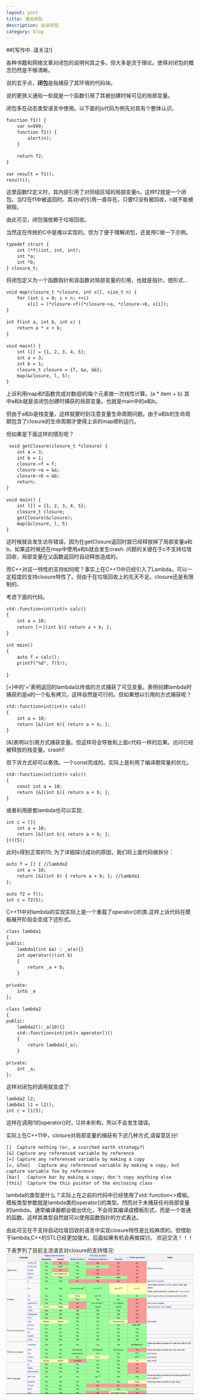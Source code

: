 ```yaml
---
layout: post
title: 漫谈闭包
description: 谈谈闭包
category: blog
---
```


##[写作中..请关注!]

各种书籍和网络文章对闭包的说明何其之多。但大多是流于理论。使得对闭包的概念仍然是不够清晰。

说的玄乎点，**闭包**是指捕获了其环境的代码块。

说的更狭义通俗一些就是一个函数引用了其被创建时候可见的局部变量。

闭包多在动态类型语言中使用。以下面的js代码为例先对其有个整体认识。
	
	function f1() {
		var n=999;
		function f2() {
			alert(n);
		}
		
		return f2;
	}

	var result = f1();
	result();
	
这里函数f2定义时，其内部引用了对同级区域的局部变量n。这样f2就是一个闭包。当f2在f1中被返回时。其对n的引用一直存在。只要f2没有被回收，n就不能被销毁。

由此可见，闭包强依赖于垃圾回收。

当然这在传统的C中是难以实现的。但为了便于理解闭包，还是用C做一下示例。
	
	typedef struct {
	    int (*f)(int, int, int);
	    int *a;
	    int *b;
	} closure_t;

将闭包定义为一个函数指针和该函数对局部变量的引用，也就是指针。很形式...
 
	void map(closure_t *closure, int x[], size_t n) {
	    for (int i = 0; i < n; ++i)
	        x[i] = (*closure->f)(*closure->a, *closure->b, x[i]);
	}
	 
	int f(int a, int b, int x) {
	    return a * x + b;
	}
	 
	void main() {
	    int l[] = {1, 2, 3, 4, 5};
	    int a = 3;
	    int b = 1;
	    closure_t closure = {f, &a, &b};
	    map(&closure, l, 5);
	}
上诉利用map和f函数完成对数组l的每个元素做一次线性计算。(a * item + b) 其中a和b就是该闭包创建时捕获的局部变量。也就是main中的a和b。

但由于a和b是栈变量，这样就要时刻注意变量生命周期问题。由于a和b的生命周期包含了closure的生命周期才使得上诉的map顺利运行。

但如果是下面这样的情形呢？
	
	 void getClosure(closure_t *closure) {
		int a = 3;
		int b = 1;
		closure->f = f;
		closure->a = &a;
		closure->b = &b;
		return;
	}
	
	void main() {
		int l[] = {1, 2, 3, 4, 5};
		closure_t closure;
		getClosure(&closure);
	    map(&closure, l, 5)
	}
	
这时候就会发生访存错误。因为在getClosure返回时就已经释放掉了局部变量a和b。如果这时候还在map中使用a和b就会发生crash.	问题的关键在于c不支持垃圾回收，局部变量在父函数返回时自动释放造成的。

而C++对这一特性的支持如何呢？事实上在C++11中已经引入了Lambda。可以一定程度的支持closure特性了。但由于在垃圾回收上的先天不足。closure还是有限制的。

考虑下面的代码。

	std::function<int(int)> calc()
	{
	    int a = 10;
	    return [＝](int b){ return a + b; };
	}

	int main()
	{
		auto f = calc();
		printf("%d", f(5));
	
	}
[=]中的'='表明返回的lambda以传值的方式捕获了可见变量。表明创建lambda时捕获的是a的一个私有拷贝。这样自然是可行的。但如果想以引用的方式捕获呢？
	
	std::function<int(int)> calc()
	{
	    int a = 10;
	    return [&](int b){ return a + b; };
	}
	
[&]表明以引用方式捕获变量。但这样将会导致和上面c代码一样的后果。访问已经被释放的栈变量。crash!!

但下诉方式却可以奏效。一个const完成的。实际上是利用了编译期常量的优化。
	
	std::function<int(int)> calc()
	{
	    const int a = 10;
	    return [&](int b){ return a + b; };
	}

或者利用嵌套lambda也可以实现:

	int c = []{
        int a = 10;
        return [&](int b){ return a + b; };
    }()(5);

此时c得到正常的15;
为了详细探讨成功的原因，我们将上面代码做拆分：
	 
    auto f = [] { //lambda2
        int a = 10;
        return [&](int b) { return a + b; }; //lambda1
    };
    
    auto f2 = f();
    int c = f2(5);
   
C++11中对lambda的实现实际上是一个重载了operator()的类.这样上诉代码在模板展开阶段会变成下述形式。
	
	class lambda1
	{
	public:
		lambda1(int &a) : _a(a){}
		int operator()(int b)
		{
			return _a + b;
		}
		
	private:
		int& _a
	};

	class lambda2
	{
	public:
		lambda2():_a(10){}
		std::function<int(int)> operator()()
		{
			return lambda1(_a);
		}
	
	private:
		int _a;
	};

这样对闭包的调用就变成了:
	
	lambda2 l2;
	lambda1 l1 = l2();
	int c = l1(5);
	
这样在调用l1的operator()时，l2并未析构，所以不会发生错误。

实际上在C++11中，closure对局部变量的捕获有下述几种方式,请留意区分!

	[]	Capture nothing (or, a scorched earth strategy?)
	[&]	Capture any referenced variable by reference
	[=]	Capture any referenced variable by making a copy
	[=, &foo]	Capture any referenced variable by making a copy, but capture variable foo by reference
	[bar]	Capture bar by making a copy; don't copy anything else
	[this]	Capture the this pointer of the enclosing class
	
lambda的类型是什么？实际上在之前的代码中已经使用了std::function<>模板。
模板类型参数就是lambda类的operator()的类型。然而对于未捕获任何局部变量的lambda，通常编译器都会做出优化，不会将其编译成模板形式，而是一个普通的函数。这样其类型自然就可以使用函数指针的方式表达。

由此可见在不支持自动垃圾回收的语言中实现closure特性是比较麻烦的。但借助于lambda,C++的STL已经更加强大。后面如果有机会再做探讨。
欢迎交流！！！

下表罗列了目前主流语言对closure的支持情况:
![closure](/images/blog/closure.png)



[feimengspirit]:    http://feimengspirit.com  "feimengspirit"
